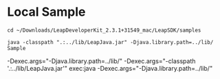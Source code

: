# Local Sample
`cd ~/Downloads/LeapDeveloperKit_2.3.1+31549_mac/LeapSDK/samples`

`java -classpath ".:../lib/LeapJava.jar" -Djava.library.path=../lib/ Sample`

-Dexec.args="-Djava.library.path=../lib/"
-Dexec.args="-classpath '.:../lib/LeapJava.jar'"
exec:java -Dexec.args="-Djava.library.path=../lib/"